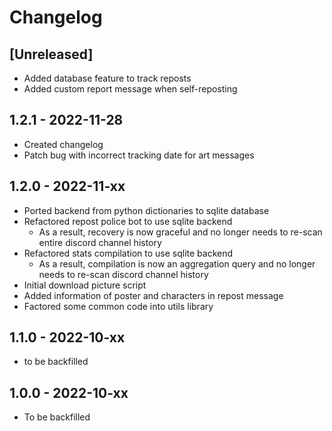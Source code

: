 # Changelog

## [Unreleased]
- Added database feature to track reposts
- Added custom report message when self-reposting

## 1.2.1 - 2022-11-28
- Created changelog
- Patch bug with incorrect tracking date for art messages

## 1.2.0 - 2022-11-xx

- Ported backend from python dictionaries to sqlite database
- Refactored repost police bot to use sqlite backend
    - As a result, recovery is now graceful and no longer needs to re-scan entire discord channel history
- Refactored stats compilation to use sqlite backend
    - As a result, compilation is now an aggregation query and no longer needs to re-scan discord channel history
- Initial download picture script
- Added information of poster and characters in repost message
- Factored some common code into utils library

## 1.1.0 - 2022-10-xx

- to be backfilled

## 1.0.0 - 2022-10-xx

- To be backfilled